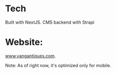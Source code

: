 # Tech
Built with NextJS. CMS backend with Strapi

# Website: 
www.yangantiques.com. 

Note: As of right now, it's optimized only for mobile.
